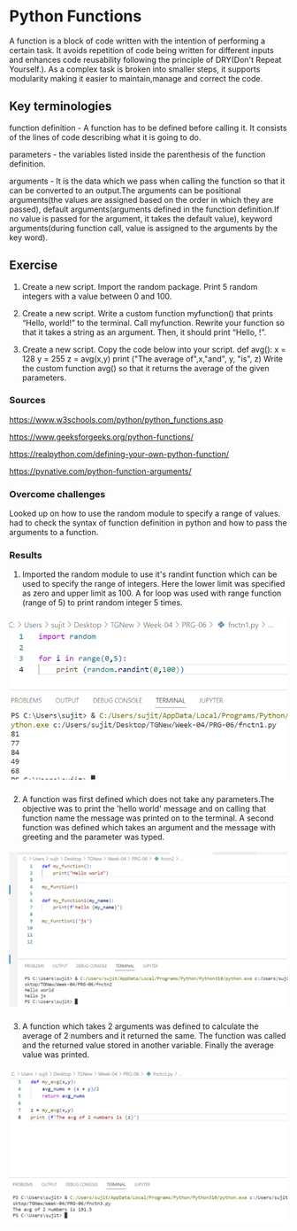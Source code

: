 #  Python Functions
A function is a block of code written with the intention of performing a certain task. It avoids repetition of code being written for different inputs and enhances code reusability following the principle of DRY(Don't Repeat Yourself.). As a complex task is broken into smaller steps, it supports modularity making it easier to maintain,manage and correct the code.

## Key terminologies
function definition - A function has to be defined before calling it.
It consists of the lines of code describing what it is going to do.

parameters - the variables listed inside the parenthesis of the function definition. 

arguments - It is the data which we pass when calling the function so that it can be converted to an output.The arguments can be positional arguments(the values are assigned based on the order in which they are passed), default arguments(arguments defined in the function definition.If no value is passed for the argument, it takes the default value), keyword arguments(during function call, value is assigned to the arguments by the key word).


## Exercise
1. Create a new script. Import the random package. Print 5 random integers with a value between 0 and 100.

2. Create a new script. Write a custom function myfunction() that prints “Hello, world!” to the terminal. Call myfunction.	Rewrite your function so that it takes a string as an argument. Then, it should print “Hello, <string>!”.

3. Create a new script. Copy the code below into your script. 
def avg():
x = 128
y = 255
z = avg(x,y)
print ("The average of",x,"and", y, "is", z)
Write the custom function avg() so that it returns the average of the given parameters.

### Sources
https://www.w3schools.com/python/python_functions.asp

https://www.geeksforgeeks.org/python-functions/

https://realpython.com/defining-your-own-python-function/

https://pynative.com/python-function-arguments/



### Overcome challenges
Looked up on how to use the random module to specify a range of values. had to check the syntax of function definition in python and how to pass the arguments to a function.

### Results
1) Imported the random module to use it's randint function which can be used to specify the range of integers. Here the lower limit was specified as zero and upper limit as 100. A for loop was used with range function (range of 5) to print random integer 5 times. 

##### ![PRG-06-01](https://github.com/Techgrounds-Cloud-9/cloud-9-jsm-1985/blob/main/00_includes/Week-04/PRG-06/fnctn-random.PNG)

2) A function was first defined which does not take any parameters.The objective was to print the 'hello world' message and on calling that function name the message was printed on to the terminal. A second function was defined which takes an argument and the message with greeting and the parameter was typed.

##### ![PRG-06-02](https://github.com/Techgrounds-Cloud-9/cloud-9-jsm-1985/blob/main/00_includes/Week-04/PRG-06/fnctn-str.PNG)


3) A function which takes 2 arguments was defined to calculate the average of 2 numbers and it returned the same. The function was called and the returned value stored in another variable. Finally the average value was printed.

##### ![PRG-06-03](https://github.com/Techgrounds-Cloud-9/cloud-9-jsm-1985/blob/main/00_includes/Week-04/PRG-06/fnctn-avg.PNG)

















